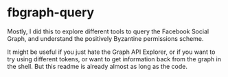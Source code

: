 # fbgraph-query

Mostly, I did this to explore different tools to query the Facebook Social Graph, and understand the positively Byzantine permissions scheme.

It might be useful if you just hate the Graph API Explorer, or if you want to try using different tokens, or want to get information back from the graph in the shell. But this readme is already almost as long as the code.